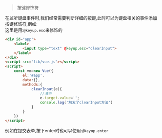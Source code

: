 > 按键修饰符

在监听键盘事件时,我们经常需要判断详细的按键,此时可以为键盘相关的事件添加按键修饰符,例如:  
这里是用:`@keyup.esc`来修饰的
```html
<div id="app">
    <label>
        <input type="text" @keyup.esc="clearInput">
    </label>
</div>
<script src="lib/vue.js"></script>
<script>
    const vm=new Vue({
        el:'#app',
        data:{},
        methods:{
            clearInput(e){
                //清空
                e.target.value='';
                console.log('触发了clearInput方法')
            }
        }
    })
</script>
```

例如在提交表单,按下enter时也可以使用:`@keyup.enter`